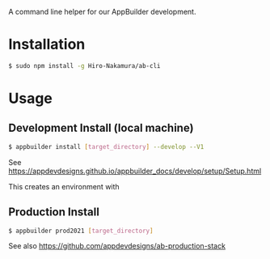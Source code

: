 A command line helper for our AppBuilder development.

# Installation

```sh
$ sudo npm install -g Hiro-Nakamura/ab-cli
```


# Usage

## Development Install (local machine)

```sh
$ appbuilder install [target_directory] --develop --V1
```

See https://appdevdesigns.github.io/appbuilder_docs/develop/setup/Setup.html

This creates an environment with 


## Production Install

```sh
$ appbuilder prod2021 [target_directory]
```

See also https://github.com/appdevdesigns/ab-production-stack
